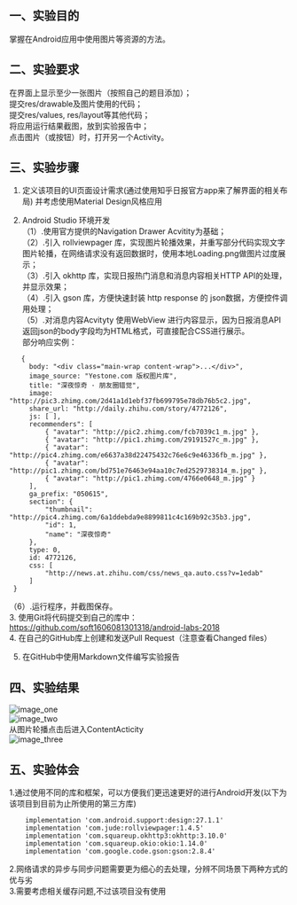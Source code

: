 ## 一、实验目的
掌握在Android应用中使用图片等资源的方法。

## 二、实验要求
在界面上显示至少一张图片（按照自己的题目添加）；<br>
提交res/drawable及图片使用的代码；<br>
提交res/values, res/layout等其他代码；<br>
将应用运行结果截图，放到实验报告中；<br>
点击图片（或按钮）时，打开另一个Activity。<br>

## 三、实验步骤
 1. 定义该项目的UI页面设计需求(通过使用知乎日报官方app来了解界面的相关布局)
    并考虑使用Material Design风格应用

 2. Android Studio 环境开发<br>
 （1）.使用官方提供的Navigation Drawer Acvitity为基础；<br>
 （2）.引入 rollviewpager 库，实现图片轮播效果，并重写部分代码实现文字图片轮播，在网络请求没有返回数据时，使用本地Loading.png做图片过度展示；<br> 
 （3）.引入 okhttp 库，实现日报热门消息和消息内容相关HTTP API的处理，并显示效果；<br>
 （4）.引入 gson 库，方便快速封装 http response 的 json数据，方便控件调用处理；<br>
 （5）.对消息内容Acvityty 使用WebView 进行内容显示，因为日报消息API返回json的body字段均为HTML格式，可直接配合CSS进行展示。<br>
  部分响应实例：
 ```
    {
      body: "<div class="main-wrap content-wrap">...</div>",
      image_source: "Yestone.com 版权图片库",
      title: "深夜惊奇 · 朋友圈错觉",
      image: "http://pic3.zhimg.com/2d41a1d1ebf37fb699795e78db76b5c2.jpg",
      share_url: "http://daily.zhihu.com/story/4772126",
      js: [ ],
      recommenders": [
          { "avatar": "http://pic2.zhimg.com/fcb7039c1_m.jpg" },
          { "avatar": "http://pic1.zhimg.com/29191527c_m.jpg" },
          { "avatar": "http://pic4.zhimg.com/e6637a38d22475432c76e6c9e46336fb_m.jpg" },
          { "avatar": "http://pic1.zhimg.com/bd751e76463e94aa10c7ed2529738314_m.jpg" },
          { "avatar": "http://pic1.zhimg.com/4766e0648_m.jpg" }
      ],
      ga_prefix: "050615",
      section": {
          "thumbnail": "http://pic4.zhimg.com/6a1ddebda9e8899811c4c169b92c35b3.jpg",
          "id": 1,
          "name": "深夜惊奇"
      },
      type: 0,
      id: 4772126,
      css: [
          "http://news.at.zhihu.com/css/news_qa.auto.css?v=1edab"
      ]
  }
  ```
 （6）.运行程序，并截图保存。 <br>
 3. 使用Git将代码提交到自己的库中：https://github.com/soft1606081301318/android-labs-2018 <br>
 4. 在自己的GitHub库上创建和发送Pull Request（注意查看Changed files）<br>

 5. 在GitHub中使用Markdown文件编写实验报告<br>
## 四、实验结果<br>
 ![image_one](https://raw.githubusercontent.com/0r2dev/android-labs-2018/master/soft1606081301318/screenshot3_1.png "截图一")<br>
 ![image_two](https://raw.githubusercontent.com/0r2dev/android-labs-2018/master/soft1606081301318/screenshot3_2.png "截图二")<br>
 从图片轮播点击后进入ContentActicity<br>
 ![image_three](https://raw.githubusercontent.com/0r2dev/android-labs-2018/master/soft1606081301318/screenshot3_3.png "截图三")<br>
## 五、实验体会<br>
1.通过使用不同的库和框架，可以方便我们更迅速更好的进行Android开发(以下为该项目到目前为止所使用的第三方库)<br>
```
    implementation 'com.android.support:design:27.1.1'
    implementation 'com.jude:rollviewpager:1.4.5'
    implementation 'com.squareup.okhttp3:okhttp:3.10.0'
    implementation 'com.squareup.okio:okio:1.14.0'
    implementation 'com.google.code.gson:gson:2.8.4'
```
2.网络请求的异步与同步问题需要更为细心的去处理，分辨不同场景下两种方式的优与劣<br>
3.需要考虑相关缓存问题,不过该项目没有使用<br>
